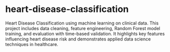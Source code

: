 # heart-disease-classification
Heart Disease Classification using machine learning on clinical data. This project includes data cleaning, feature engineering, Random Forest model training, and evaluation with time-based validation. It highlights key features influencing heart disease risk and demonstrates applied data science techniques in healthcare.
